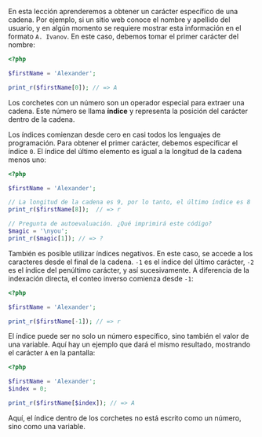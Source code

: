 En esta lección aprenderemos a obtener un carácter específico de una cadena. Por ejemplo, si un sitio web conoce el nombre y apellido del usuario, y en algún momento se requiere mostrar esta información en el formato `A. Ivanov`. En este caso, debemos tomar el primer carácter del nombre:

```php
<?php

$firstName = 'Alexander';

print_r($firstName[0]); // => A
```

Los corchetes con un número son un operador especial para extraer una cadena. Este número se llama **índice** y representa la posición del carácter dentro de la cadena.

Los índices comienzan desde cero en casi todos los lenguajes de programación. Para obtener el primer carácter, debemos especificar el índice `0`. El índice del último elemento es igual a la longitud de la cadena menos uno:

```php
<?php

$firstName = 'Alexander';

// La longitud de la cadena es 9, por lo tanto, el último índice es 8
print_r($firstName[8]);  // => r

// Pregunta de autoevaluación. ¿Qué imprimirá este código?
$magic = '\nyou';
print_r($magic[1]); // => ?
```

También es posible utilizar índices negativos. En este caso, se accede a los caracteres desde el final de la cadena. `-1` es el índice del último carácter, `-2` es el índice del penúltimo carácter, y así sucesivamente. A diferencia de la indexación directa, el conteo inverso comienza desde `-1`:

```php
<?php

$firstName = 'Alexander';

print_r($firstName[-1]); // => r
```

El índice puede ser no solo un número específico, sino también el valor de una variable. Aquí hay un ejemplo que dará el mismo resultado, mostrando el carácter `A` en la pantalla:

```php
<?php

$firstName = 'Alexander';
$index = 0;

print_r($firstName[$index]); // => A
```

Aquí, el índice dentro de los corchetes no está escrito como un número, sino como una variable.

